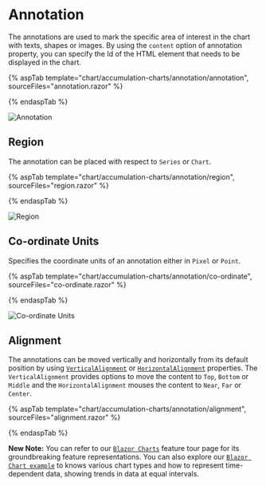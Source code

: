 # Annotation

The annotations are used to mark the specific area of interest in the chart  with texts, shapes or images. By using the `content` option of annotation property, you can specify the Id of the HTML element that needs to be displayed in the chart.

{% aspTab template="chart/accumulation-charts/annotation/annotation", sourceFiles="annotation.razor" %}

{% endaspTab %}

![Annotation](images/annotation/annotation-razor.png)

## Region

The annotation can be placed with respect to `Series` or `Chart`.

{% aspTab template="chart/accumulation-charts/annotation/region", sourceFiles="region.razor" %}

{% endaspTab %}

![Region](images/annotation/region-razor.png)

## Co-ordinate Units

Specifies the coordinate units of an annotation either in `Pixel` or `Point`.

{% aspTab template="chart/accumulation-charts/annotation/co-ordinate", sourceFiles="co-ordinate.razor" %}

{% endaspTab %}

![Co-ordinate Units](images/annotation/co-ordinate-razor.png)

## Alignment

The annotations can be moved vertically and horizontally from its default position by using [`VerticalAlignment`](https://help.syncfusion.com/cr/blazor/Syncfusion.Blazor.Charts.AccumulationAnnotationSettingsModel.html) or [`HorizontalAlignment`](https://help.syncfusion.com/cr/blazor/Syncfusion.Blazor.Charts.AccumulationAnnotationSettingsModel.html) properties. The `VerticalAlignment` provides options to move the content to `Top`, `Bottom` or `Middle` and the `HorizontalAlignment` mouses the content to `Near`, `Far` or `Center`.

{% aspTab template="chart/accumulation-charts/annotation/alignment", sourceFiles="alignment.razor" %}

{% endaspTab %}

**New Note:** You can refer to our [`Blazor Charts`](https://www.syncfusion.com/blazor-components/blazor-charts) feature tour page for its groundbreaking feature representations. You can also explore our [`Blazor Chart example`](https://blazor.syncfusion.com/demos/chart/line?theme=bootstrap4) to knows various chart types and how to represent time-dependent data, showing trends in data at equal intervals.